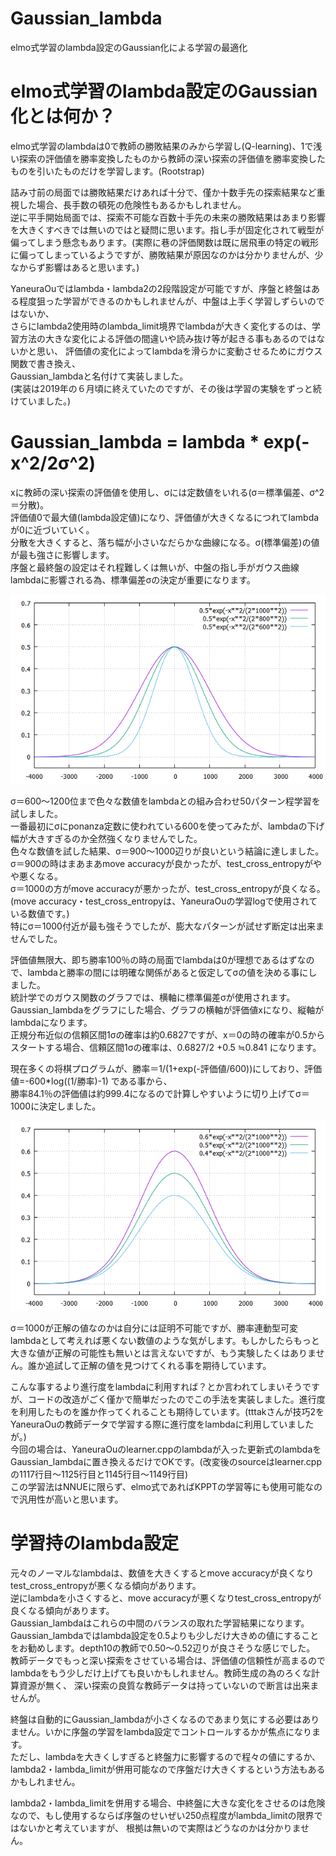 # Gaussian_lambda
elmo式学習のlambda設定のGaussian化による学習の最適化

# elmo式学習のlambda設定のGaussian化とは何か？
elmo式学習のlambdaは0で教師の勝敗結果のみから学習し(Q-learning)、1で浅い探索の評価値を勝率変換したものから教師の深い探索の評価値を勝率変換したものを引いたものだけを学習します。(Rootstrap)

詰み寸前の局面では勝敗結果だけあれば十分で、僅か十数手先の探索結果など重視した場合、長手数の頓死の危険性もあるかもしれません。  
逆に平手開始局面では、探索不可能な百数十手先の未来の勝敗結果はあまり影響を大きくすべきでは無いのではと疑問に思います。指し手が固定化されて戦型が偏ってしまう懸念もあります。(実際に巷の評価関数は既に居飛車の特定の戦形に偏ってしまっているようですが、勝敗結果が原因なのかは分かりませんが、少なからず影響はあると思います。)  

YaneuraOuではlambda・lambda2の2段階設定が可能ですが、序盤と終盤はある程度狙った学習ができるのかもしれませんが、中盤は上手く学習しずらいのではないか、  
さらにlambda2使用時のlambda_limit境界でlambdaが大きく変化するのは、学習方法の大きな変化による評価の間違いや読み抜け等が起きる事もあるのではないかと思い、
評価値の変化によってlambdaを滑らかに変動させるためにガウス関数で書き換え、  
Gaussian_lambdaと名付けて実装しました。  
(実装は2019年の６月頃に終えていたのですが、その後は学習の実験をずっと続けていました。)

# Gaussian_lambda = lambda * exp(-x^2/2σ^2)
xに教師の深い探索の評価値を使用し、σには定数値をいれる(σ＝標準偏差、σ^2＝分散)。  
評価値0で最大値(lambda設定値)になり、評価値が大きくなるにつれてlambdaが0に近づいていく。  
分散を大きくすると、落ち幅が小さいなだらかな曲線になる。σ(標準偏差)の値が最も強さに影響します。  
序盤と最終盤の設定はそれ程難しくは無いが、中盤の指し手がガウス曲線lambdaに影響される為、標準偏差σの決定が重要になります。  

![Gaussian_lambda(lambda0.5_σ600・800・1000)](https://raw.githubusercontent.com/Bonta0729/Gaussian_lambda/master/Gaussian_lambda(lambda0.5_%CF%83600%E3%83%BB800%E3%83%BB1000).png)

σ＝600～1200位まで色々な数値をlambdaとの組み合わせ50パターン程学習を試しました。  
一番最初にσにponanza定数に使われている600を使ってみたが、lambdaの下げ幅が大きすぎるのか全然強くなりませんでした。  
色々な数値を試した結果、σ＝900～1000辺りが良いという結論に達しました。  
σ＝900の時はまあまあmove accuracyが良かったが、test_cross_entropyがやや悪くなる。  
σ＝1000の方がmove accuracyが悪かったが、test_cross_entropyが良くなる。(move accuracy・test_cross_entropyは、YaneuraOuの学習logで使用されている数値です。)  
特にσ＝1000付近が最も強そうでしたが、膨大なパターンが試せず断定は出来ませんでした。

評価値無限大、即ち勝率100％の時の局面でlambdaは0が理想であるはずなので、lambdaと勝率の間には明確な関係があると仮定してσの値を決める事にしました。  
統計学でのガウス関数のグラフでは、横軸に標準偏差σが使用されます。  
Gaussian_lambdaをグラフにした場合、グラフの横軸が評価値xになり、縦軸がlambdaになります。  
正規分布近似の信頼区間1σの確率は約0.6827ですが、x＝0の時の確率が0.5からスタートする場合、信頼区間1σの確率は、0.6827/2 +0.5 ≒0.841 になります。  

現在多くの将棋プログラムが、勝率＝1/(1+exp(-評価値/600))にしており、評価値=-600*log((1/勝率)-1) である事から、  
勝率84.1％の評価値は約999.4になるので計算しやすいように切り上げてσ＝1000に決定しました。

![Gaussian_lambda(σ1000_lambda0.6・0.5・0.4)](https://raw.githubusercontent.com/Bonta0729/Gaussian_lambda/master/Gaussian_lambda(%CF%831000_lambda0.6%E3%83%BB0.5%E3%83%BB0.4).png)

σ＝1000が正解の値なのかは自分には証明不可能ですが、勝率連動型可変lambdaとして考えれば悪くない数値のような気がします。もしかしたらもっと大きな値が正解の可能性も無いとは言えないですが、もう実験したくはありません。誰か追試して正解の値を見つけてくれる事を期待しています。  

こんな事するより進行度をlambdaに利用すれば？とか言われてしまいそうですが、コードの改造がごく僅かで簡単だったのでこの手法を実装しました。進行度を利用したものを誰か作ってくれることも期待しています。(tttakさんが技巧2をYaneuraOuの教師データで学習する際に進行度をlambdaに利用していましたが。)  
今回の場合は、YaneuraOuのlearner.cppのlambdaが入った更新式のlambdaをGaussian_lambdaに置き換えるだけでOKです。(改変後のsourceはlearner.cppの1117行目～1125行目と1145行目～1149行目)  
この学習法はNNUEに限らず、elmo式であればKPPTの学習等にも使用可能なので汎用性が高いと思います。  

# 学習持のlambda設定
元々のノーマルなlambdaは、数値を大きくするとmove accuracyが良くなりtest_cross_entropyが悪くなる傾向があります。  
逆にlambdaを小さくすると、move accuracyが悪くなりtest_cross_entropyが良くなる傾向があります。  
Gaussian_lambdaはこれらの中間のバランスの取れた学習結果になります。  
Gaussian_lambdaではlambda設定を0.5よりも少しだけ大きめの値にすることをお勧めします。depth10の教師で0.50～0.52辺りが良さそうな感じでした。  
教師データでもっと深い探索をさせている場合は、評価値の信頼性が高まるのでlambdaをもう少しだけ上げても良いかもしれません。教師生成の為のろくな計算資源が無く、
深い探索の良質な教師データは持っていないので断言は出来ませんが。

終盤は自動的にGaussian_lambdaが小さくなるのであまり気にする必要はありません。いかに序盤の学習をlambda設定でコントロールするかが焦点になります。  
ただし、lambdaを大きくしすぎると終盤力に影響するので程々の値にするか、lambda2・lambda_limitが併用可能なので序盤だけ大きくするという方法もあるかもしれません。  

lambda2・lambda_limitを併用する場合、中終盤に大きな変化をさせるのは危険なので、もし使用するならば序盤のせいぜい250点程度がlambda_limitの限界ではないかと考えていますが、
根拠は無いので実際はどうなのかは分かりません。
